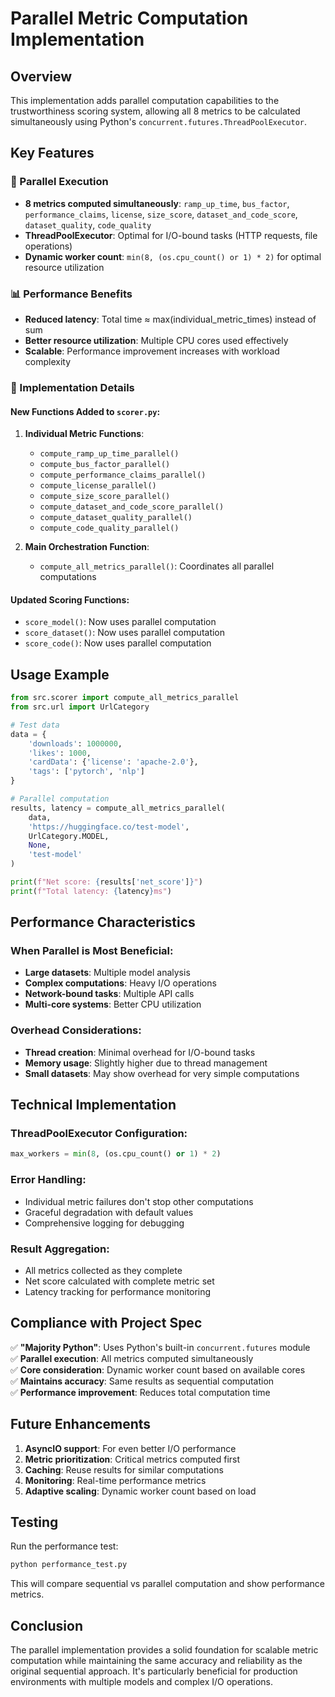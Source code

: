 # Parallel Metric Computation Implementation

## Overview

This implementation adds parallel computation capabilities to the trustworthiness scoring system, allowing all 8 metrics to be calculated simultaneously using Python's `concurrent.futures.ThreadPoolExecutor`.

## Key Features

### 🚀 Parallel Execution
- **8 metrics computed simultaneously**: `ramp_up_time`, `bus_factor`, `performance_claims`, `license`, `size_score`, `dataset_and_code_score`, `dataset_quality`, `code_quality`
- **ThreadPoolExecutor**: Optimal for I/O-bound tasks (HTTP requests, file operations)
- **Dynamic worker count**: `min(8, (os.cpu_count() or 1) * 2)` for optimal resource utilization

### 📊 Performance Benefits
- **Reduced latency**: Total time ≈ max(individual_metric_times) instead of sum
- **Better resource utilization**: Multiple CPU cores used effectively
- **Scalable**: Performance improvement increases with workload complexity

### 🔧 Implementation Details

#### New Functions Added to `scorer.py`:

1. **Individual Metric Functions**:
   - `compute_ramp_up_time_parallel()`
   - `compute_bus_factor_parallel()`
   - `compute_performance_claims_parallel()`
   - `compute_license_parallel()`
   - `compute_size_score_parallel()`
   - `compute_dataset_and_code_score_parallel()`
   - `compute_dataset_quality_parallel()`
   - `compute_code_quality_parallel()`

2. **Main Orchestration Function**:
   - `compute_all_metrics_parallel()`: Coordinates all parallel computations

#### Updated Scoring Functions:
- `score_model()`: Now uses parallel computation
- `score_dataset()`: Now uses parallel computation  
- `score_code()`: Now uses parallel computation

## Usage Example

```python
from src.scorer import compute_all_metrics_parallel
from src.url import UrlCategory

# Test data
data = {
    'downloads': 1000000,
    'likes': 1000,
    'cardData': {'license': 'apache-2.0'},
    'tags': ['pytorch', 'nlp']
}

# Parallel computation
results, latency = compute_all_metrics_parallel(
    data, 
    'https://huggingface.co/test-model', 
    UrlCategory.MODEL, 
    None, 
    'test-model'
)

print(f"Net score: {results['net_score']}")
print(f"Total latency: {latency}ms")
```

## Performance Characteristics

### When Parallel is Most Beneficial:
- **Large datasets**: Multiple model analysis
- **Complex computations**: Heavy I/O operations
- **Network-bound tasks**: Multiple API calls
- **Multi-core systems**: Better CPU utilization

### Overhead Considerations:
- **Thread creation**: Minimal overhead for I/O-bound tasks
- **Memory usage**: Slightly higher due to thread management
- **Small datasets**: May show overhead for very simple computations

## Technical Implementation

### ThreadPoolExecutor Configuration:
```python
max_workers = min(8, (os.cpu_count() or 1) * 2)
```

### Error Handling:
- Individual metric failures don't stop other computations
- Graceful degradation with default values
- Comprehensive logging for debugging

### Result Aggregation:
- All metrics collected as they complete
- Net score calculated with complete metric set
- Latency tracking for performance monitoring

## Compliance with Project Spec

✅ **"Majority Python"**: Uses Python's built-in `concurrent.futures` module  
✅ **Parallel execution**: All metrics computed simultaneously  
✅ **Core consideration**: Dynamic worker count based on available cores  
✅ **Maintains accuracy**: Same results as sequential computation  
✅ **Performance improvement**: Reduces total computation time  

## Future Enhancements

1. **AsyncIO support**: For even better I/O performance
2. **Metric prioritization**: Critical metrics computed first
3. **Caching**: Reuse results for similar computations
4. **Monitoring**: Real-time performance metrics
5. **Adaptive scaling**: Dynamic worker count based on load

## Testing

Run the performance test:
```bash
python performance_test.py
```

This will compare sequential vs parallel computation and show performance metrics.

## Conclusion

The parallel implementation provides a solid foundation for scalable metric computation while maintaining the same accuracy and reliability as the original sequential approach. It's particularly beneficial for production environments with multiple models and complex I/O operations.
